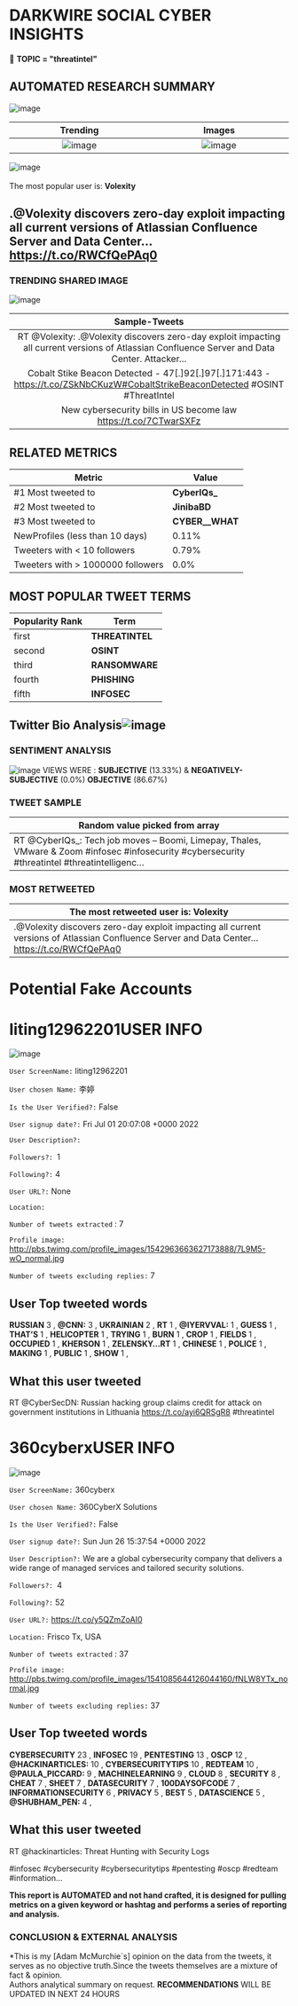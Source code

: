 # DARKWIRE SOCIAL CYBER INSIGHTS 
&#x1F34E; **TOPIC = "threatintel"**

## AUTOMATED RESEARCH SUMMARY
  ![image](darkLogo.png)   

|  Trending  |   Images | 
:-------------------------:|:-------------------------:
|  ![image](assets/threatintel/imageFile1.jpg)     <img width=200/> | ![image](assets/threatintel/imageFile2.jpg) <img width=200/> |   
 
 
![image](assets/threatintel/TWEETS.png)
<br></br>
The most popular user is: **Volexity**  
 

## .@Volexity discovers zero-day exploit impacting all current versions of Atlassian Confluence Server and Data Center… https://t.co/RWCfQePAq0 

  




### TRENDING SHARED IMAGE

![image](assets/threatintel/twitterPostedImage.png)



|                **Sample-Tweets**        |
| :-------------: |
| RT @Volexity: .@Volexity discovers zero-day exploit impacting all current versions of Atlassian Confluence Server and Data Center. Attacker… |
| Cobalt Stike Beacon Detected - 47[.]92[.]97[.]171:443 - https://t.co/ZSkNbCKuzW#CobaltStrikeBeaconDetected #OSINT #ThreatIntel |
| New cybersecurity bills in US become law https://t.co/7CTwarSXFz |

## RELATED METRICS<br>
| Metric | Value |
| ------------- | ------------- |
| #1 Most tweeted to  | **CyberIQs_** |
| #2 Most tweeted to  | **JinibaBD** |
| #3 Most tweeted to  | **CYBER__WHAT** |
| NewProfiles (less than 10 days) | 0.11%  |
| Tweeters with < 10 followers  | 0.79%|
| Tweeters with > 1000000 followers  | 0.0%  |



## MOST POPULAR TWEET TERMS 


| Popularity Rank  | Term |
| ------------- | ------------- |
| first  | **THREATINTEL**  |
| second  | **OSINT**  |
| third  | **RANSOMWARE** |
| fourth  | **PHISHING**  |
| fifth  | **INFOSEC**  |


## Twitter Bio Analysis![image](assets/threatintel/BIO.png)
### SENTIMENT ANALYSIS
![image](assets/threatintel/sentiment.png)
VIEWS WERE : **SUBJECTIVE**  (13.33%) & **NEGATIVELY-SUBJECTIVE** (0.0%) **OBJECTIVE** (86.67%)

### TWEET SAMPLE 
| Random value picked from array |
| ------------- |
|RT @CyberIQs_: Tech job moves – Boomi, Limepay, Thales, VMware &amp; Zoom #infosec #infosecurity #cybersecurity #threatintel #threatintelligenc… |

### MOST RETWEETED 

| The most retweeted user is: **Volexity**  |
| ------------- |
| .@Volexity discovers zero-day exploit impacting all current versions of Atlassian Confluence Server and Data Center… https://t.co/RWCfQePAq0 |

# Potential Fake Accounts
 
# liting12962201USER INFO
![image](http://pbs.twimg.com/profile_images/1542963663627173888/7L9M5-wO_normal.jpg)
 
`User ScreenName:` liting12962201 
 
`User chosen Name:` 李婷 
 
`Is the User Verified?:` False 
 
`User signup date?:` Fri Jul 01 20:07:08 +0000 2022 
 
`User Description?:`  
 
`Followers?: `1 
 
`Following?:` 4 
 
`User URL?:` None 
 
`Location:`  
 
`Number of tweets extracted`  : 7 
 
`Profile image:` http://pbs.twimg.com/profile_images/1542963663627173888/7L9M5-wO_normal.jpg 
 
`Number of tweets excluding replies:` 7 
 

 

 
## User Top tweeted words 
 
**RUSSIAN** 3 , **@CNN:** 3 , **UKRAINIAN** 2 , **RT** 1 , **@IYERVVAL:** 1 , **GUESS** 1 , **THAT’S** 1 , **HELICOPTER** 1 , **TRYING** 1 , **BURN** 1 , **CROP** 1 , **FIELDS** 1 , **OCCUPIED** 1 , **KHERSON** 1 , **ZELENSKY…RT** 1 , **CHINESE** 1 , **POLICE** 1 , **MAKING** 1 , **PUBLIC** 1 , **SHOW** 1 , 
 
## What this user tweeted
 
RT @CyberSecDN: Russian hacking group claims credit for attack on government institutions in Lithuania https://t.co/ayi6QRSgR8 #threatintel
 
# 360cyberxUSER INFO
![image](http://pbs.twimg.com/profile_images/1541085644126044160/fNLW8YTx_normal.jpg)
 
`User ScreenName:` 360cyberx 
 
`User chosen Name:` 360CyberX Solutions 
 
`Is the User Verified?:` False 
 
`User signup date?:` Sun Jun 26 15:37:54 +0000 2022 
 
`User Description?:` We are a global cybersecurity company that delivers a wide range of managed services and tailored security solutions. 
 
`Followers?: `4 
 
`Following?:` 52 
 
`User URL?:` https://t.co/y5QZmZoAI0 
 
`Location:` Frisco Tx, USA 
 
`Number of tweets extracted`  : 37 
 
`Profile image:` http://pbs.twimg.com/profile_images/1541085644126044160/fNLW8YTx_normal.jpg 
 
`Number of tweets excluding replies:` 37 
 

 

 
## User Top tweeted words 
 
**CYBERSECURITY** 23 , **INFOSEC** 19 , **PENTESTING** 13 , **OSCP** 12 , **@HACKINARTICLES:** 10 , **CYBERSECURITYTIPS** 10 , **REDTEAM** 10 , **@PAULA_PICCARD:** 9 , **MACHINELEARNING** 9 , **CLOUD** 8 , **SECURITY** 8 , **CHEAT** 7 , **SHEET** 7 , **DATASECURITY** 7 , **100DAYSOFCODE** 7 , **INFORMATIONSECURITY** 6 , **PRIVACY** 5 , **BEST** 5 , **DATASCIENCE** 5 , **@SHUBHAM_PEN:** 4 , 
 
## What this user tweeted
 
RT @hackinarticles: Threat Hunting with Security Logs

#infosec #cybersecurity #cybersecuritytips  #pentesting #oscp #redteam  #information…
 

<b> This report is AUTOMATED and not hand crafted, it is designed for pulling metrics on a given keyword or hashtag and performs a series of reporting and analysis.</b>  
### CONCLUSION & EXTERNAL ANALYSIS

*This is my [Adam McMurchie`s] opinion on the data from the tweets, it serves as no objective truth.Since the tweets themselves are a mixture of fact & opinion.<br>
Authors analytical summary on request.
**RECOMMENDATIONS** WILL BE UPDATED IN NEXT  24 HOURS <br>